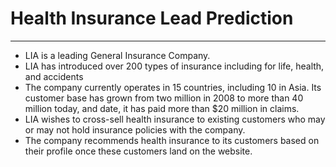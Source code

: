 <a name = Section1></a>
# **Health Insurance Lead Prediction**
---
- LIA is a leading General Insurance Company.
- LIA has introduced over 200 types of insurance including for life, health, and accidents
- The company currently operates in 15 countries, including 10 in Asia. Its customer base has grown from two million in 2008 to more than 40 million today, and date, it has paid more than $20 million in claims.
- LIA wishes to cross-sell health insurance to existing customers who may or may not hold insurance policies with the company.
- The company recommends health insurance to its customers based on their profile once these customers land on the website.
